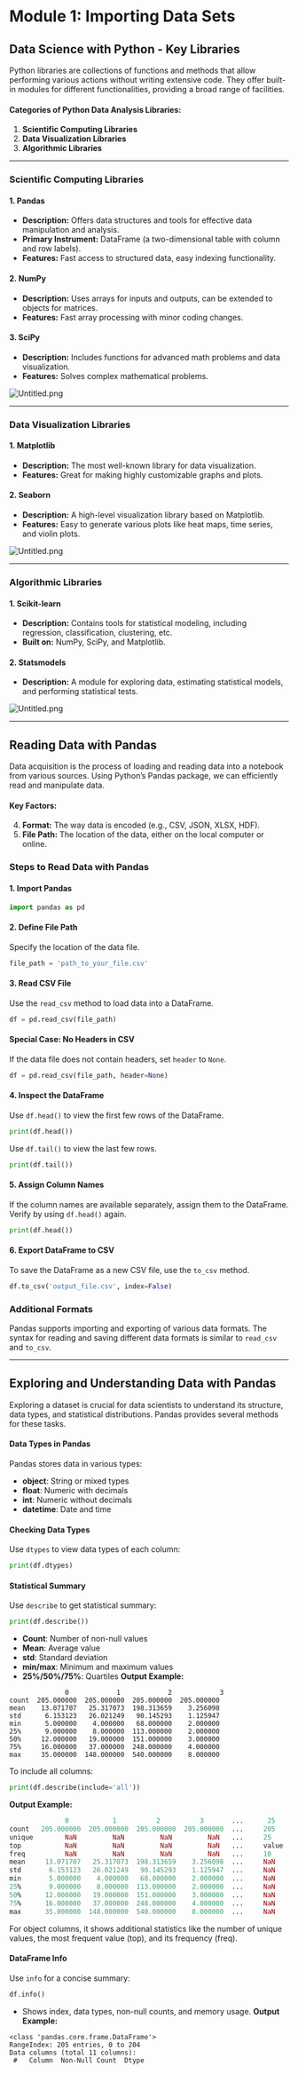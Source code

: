 

# Module 1: Importing Data Sets
## Data Science with Python - Key Libraries
Python libraries are collections of functions and methods that allow performing various actions without writing extensive code. They offer built-in modules for different functionalities, providing a broad range of facilities.
#### Categories of Python Data Analysis Libraries:
1. **Scientific Computing Libraries**
2. **Data Visualization Libraries**
3. **Algorithmic Libraries**

___
### Scientific Computing Libraries
#### 1. **Pandas**
- **Description:** Offers data structures and tools for effective data manipulation and analysis.
- **Primary Instrument:** DataFrame (a two-dimensional table with column and row labels).
- **Features:** Fast access to structured data, easy indexing functionality.
#### 2. **NumPy**
- **Description:** Uses arrays for inputs and outputs, can be extended to objects for matrices.
- **Features:** Fast array processing with minor coding changes.
#### 3. **SciPy**
- **Description:** Includes functions for advanced math problems and data visualization.
- **Features:** Solves complex mathematical problems.

![Untitled.png](https://prod-files-secure.s3.us-west-2.amazonaws.com/03e82b26-cccb-4906-bb56-adabcbdc0655/997ac361-58a8-4f04-bb0f-79fea4baa761/Untitled.png?X-Amz-Algorithm=AWS4-HMAC-SHA256&X-Amz-Content-Sha256=UNSIGNED-PAYLOAD&X-Amz-Credential=ASIAZI2LB466ZYZNIH4D%2F20250130%2Fus-west-2%2Fs3%2Faws4_request&X-Amz-Date=20250130T091531Z&X-Amz-Expires=3600&X-Amz-Security-Token=IQoJb3JpZ2luX2VjEJn%2F%2F%2F%2F%2F%2F%2F%2F%2F%2FwEaCXVzLXdlc3QtMiJGMEQCIEW8STVpdx%2FPqMc8Ix9UO7jAL25ZAfnDPdeHMGmie5aQAiAJnQWSacUKC4jSTN6raBUsEp057QSJV2RFllNSQdsTayqIBAih%2F%2F%2F%2F%2F%2F%2F%2F%2F%2F8BEAAaDDYzNzQyMzE4MzgwNSIM%2FxaqeISULoMXhH%2B2KtwDtXrYZh0fu0QE50OLNQz%2FJ1zX9uKu1N1zHOVZfr7CFvCpQNMC3xKhaSAIkLUBMuZQoOeZIt1oXbY423oYQpnejcktcolQQRARbVxH96uL38G3GziYGZSqBiSDs4ob5m%2FOEEpRwlGOdK2kHwE0tTwKKCJUVs958Zo%2FgPreFBD8Wcd7UxBF8f251t8Ya6r%2F43vmCUdPERRie3oahm%2BO1%2BvntPJCbyviiyGS2CQoqM6wwO06L9nnREbq3inUODkpUQ4WCQhYZIaVFcGmXwPUijGpuf63CzZektbVcrHUdx4LVEmfExihpG4TqDqKcknWbo0XeSdRmZD2ivaiPnNz9xJcgmUWtInQZrKS1aNfyvD3ovU7sorgIdu27LgK4Fl7XqSos2MTvNwW2Qipo%2BsfjrHmUwe1QtDaEZgIvp6bbv%2BIJHX7VtmHo1PjiTnu222XbBD4wGCQ4eMtUdYEyrxt%2B%2F%2BgXHaKmJmA3kVNyesnSsi2jd4KMAe5B2RPNn12lOb9%2FwougKVYexIquNloNmiiXLyRyI%2BHjrv2qcqph92gPDy5DJCRJO6TdrQDVLyTg6NTEMhQJfdys1TdCsohBg5xS6VHkcw1YnxM25dh%2BPq0BZFmfPkdGBDDRjRhLUOXvzMwzOvsvAY6pgEHUYcq%2BUdMEXxroIB6Pp4iSNr3%2BEOwTkIbNlQYfYbs5XgXCd7rWoaR8H7saqnssJcd0oHm8b3YYKOIgYnMiVR82tY6eAsuJvsLhhcaSogkBkvib%2FnSRuoIBDYEoGkmFXbQdEqRMR5qhLpUORyUWNTWiGGVDtPv%2BTbgkK%2FTwD6GUxs21dFBE0lNgYda0RDJuf1%2FTRpnib4%2BjsX9%2Fz0a7zpgfZdhLyxj&X-Amz-Signature=3b383311826e9facef3cea2cec1bfb9d22bc5e4cc5933ed4644279097d5679a2&X-Amz-SignedHeaders=host&x-id=GetObject)
___
### Data Visualization Libraries
#### 1. **Matplotlib**
- **Description:** The most well-known library for data visualization.
- **Features:** Great for making highly customizable graphs and plots.
#### 2. **Seaborn**
- **Description:** A high-level visualization library based on Matplotlib.
- **Features:** Easy to generate various plots like heat maps, time series, and violin plots.

![Untitled.png](https://prod-files-secure.s3.us-west-2.amazonaws.com/03e82b26-cccb-4906-bb56-adabcbdc0655/733d1e42-5a53-4fd8-90c1-3d85254369a6/Untitled.png?X-Amz-Algorithm=AWS4-HMAC-SHA256&X-Amz-Content-Sha256=UNSIGNED-PAYLOAD&X-Amz-Credential=ASIAZI2LB466WL72F72X%2F20250130%2Fus-west-2%2Fs3%2Faws4_request&X-Amz-Date=20250130T091530Z&X-Amz-Expires=3600&X-Amz-Security-Token=IQoJb3JpZ2luX2VjEJj%2F%2F%2F%2F%2F%2F%2F%2F%2F%2FwEaCXVzLXdlc3QtMiJHMEUCIEnIxyvPop0HkMv%2BsWp2e78VLrZHWlAVScvE81HaOkpyAiEA3i5I1sFcoMjqaTn50tExe0l2N%2BqOfVZ09NQObcmL4msqiAQIof%2F%2F%2F%2F%2F%2F%2F%2F%2F%2FARAAGgw2Mzc0MjMxODM4MDUiDGNUW1bZwW3gvl6l7CrcA%2BOldQwmGCfVddNKvpeAM5RRi8GZfO7dmBZYsrR2E%2Bvtezc%2FmMdEMRu6Y3AcSkFW6SQa2e9Hs2Xe86hFBM7hP6Esmb6vj50N%2BcAUy4pmbVpJc9byzs0iDnv3ib4%2BDjdTv22kacLsd1R1LawcvTB9ZC4oAX5a8WRHhdwp%2FA%2Biu4sVXlBgxnga2bB3k3XFo4Ujw0M0LuCQHONsj4Up%2FXBBo6KeLjy7vsNI8pPlRc%2BNunsitncMkehPk9oFfL6KQ2qXMyZvt4EiADBMznZegXWpFtHWqIhcC8EbFxy%2BRaI5txK%2B2tLLlpO1Zopjpz81azsInGkTaT717wropCiohkM%2FOcdG9MX2TL%2FPjKfDDCdos3XyQfiQkD54i4JLrPhcJ2yAKaE%2BGdM88R7bdPXpjjAgvDKv6MgHd0bYBpp%2B8veEvTjDIDy6BetY0f%2BoYi%2FLxSICBCYw9n69T%2BYI%2BaEqM0%2BfrDZq%2BcOh52MdnSKzbK8xxxpXHLdR6F1R3jWb4SCa6ypMBYwYAozUYRLdbFWGT4177coC8KLtgDAsF6nZ2QJcyNFrIe%2FKwh%2BRHA9rQPl7dJ47LAtVsQE4X75qaEuj%2F%2BMvmT8oCsUMidc4Qghjif3sJFYBmEEhfBnUvi%2B9F3ZsMIbr7LwGOqUB6uFcXFR2MbsT%2FBpdhE1copoOzw1nRzrh7E0D1fetPn5R3O7qirPfK%2FWwDvazIR%2Fj5Mkpof4xzn9zlQBWpTni1ZAJnYsZBk%2B4TG3QExgMnADBEGklKrQWktJVGvj6DAmQgwxhZ55HpLFMZiGXb5PobIsnT96ZNuOEWgY5OPqBhc3Ans9Wix0sd3boVqQ3Du6GYPT0LbeFjKVIDaZxGovRzKqVaRmX&X-Amz-Signature=cdef68a35e55475b31f2a78d71e6ce9147a4e6d2ec987bfb47a1c3598666d316&X-Amz-SignedHeaders=host&x-id=GetObject)
___
### Algorithmic Libraries
#### 1. **Scikit-learn**
- **Description:** Contains tools for statistical modeling, including regression, classification, clustering, etc.
- **Built on:** NumPy, SciPy, and Matplotlib.
#### 2. **Statsmodels**
- **Description:** A module for exploring data, estimating statistical models, and performing statistical tests.

![Untitled.png](https://prod-files-secure.s3.us-west-2.amazonaws.com/03e82b26-cccb-4906-bb56-adabcbdc0655/c62885f5-417d-4179-834f-d68f8f2bdf39/Untitled.png?X-Amz-Algorithm=AWS4-HMAC-SHA256&X-Amz-Content-Sha256=UNSIGNED-PAYLOAD&X-Amz-Credential=ASIAZI2LB466WL72F72X%2F20250130%2Fus-west-2%2Fs3%2Faws4_request&X-Amz-Date=20250130T091530Z&X-Amz-Expires=3600&X-Amz-Security-Token=IQoJb3JpZ2luX2VjEJj%2F%2F%2F%2F%2F%2F%2F%2F%2F%2FwEaCXVzLXdlc3QtMiJHMEUCIEnIxyvPop0HkMv%2BsWp2e78VLrZHWlAVScvE81HaOkpyAiEA3i5I1sFcoMjqaTn50tExe0l2N%2BqOfVZ09NQObcmL4msqiAQIof%2F%2F%2F%2F%2F%2F%2F%2F%2F%2FARAAGgw2Mzc0MjMxODM4MDUiDGNUW1bZwW3gvl6l7CrcA%2BOldQwmGCfVddNKvpeAM5RRi8GZfO7dmBZYsrR2E%2Bvtezc%2FmMdEMRu6Y3AcSkFW6SQa2e9Hs2Xe86hFBM7hP6Esmb6vj50N%2BcAUy4pmbVpJc9byzs0iDnv3ib4%2BDjdTv22kacLsd1R1LawcvTB9ZC4oAX5a8WRHhdwp%2FA%2Biu4sVXlBgxnga2bB3k3XFo4Ujw0M0LuCQHONsj4Up%2FXBBo6KeLjy7vsNI8pPlRc%2BNunsitncMkehPk9oFfL6KQ2qXMyZvt4EiADBMznZegXWpFtHWqIhcC8EbFxy%2BRaI5txK%2B2tLLlpO1Zopjpz81azsInGkTaT717wropCiohkM%2FOcdG9MX2TL%2FPjKfDDCdos3XyQfiQkD54i4JLrPhcJ2yAKaE%2BGdM88R7bdPXpjjAgvDKv6MgHd0bYBpp%2B8veEvTjDIDy6BetY0f%2BoYi%2FLxSICBCYw9n69T%2BYI%2BaEqM0%2BfrDZq%2BcOh52MdnSKzbK8xxxpXHLdR6F1R3jWb4SCa6ypMBYwYAozUYRLdbFWGT4177coC8KLtgDAsF6nZ2QJcyNFrIe%2FKwh%2BRHA9rQPl7dJ47LAtVsQE4X75qaEuj%2F%2BMvmT8oCsUMidc4Qghjif3sJFYBmEEhfBnUvi%2B9F3ZsMIbr7LwGOqUB6uFcXFR2MbsT%2FBpdhE1copoOzw1nRzrh7E0D1fetPn5R3O7qirPfK%2FWwDvazIR%2Fj5Mkpof4xzn9zlQBWpTni1ZAJnYsZBk%2B4TG3QExgMnADBEGklKrQWktJVGvj6DAmQgwxhZ55HpLFMZiGXb5PobIsnT96ZNuOEWgY5OPqBhc3Ans9Wix0sd3boVqQ3Du6GYPT0LbeFjKVIDaZxGovRzKqVaRmX&X-Amz-Signature=7b911d3f7eb43ad97c53140bb58bbd8f383b61e1f91ec862c7b3326aff36c5f7&X-Amz-SignedHeaders=host&x-id=GetObject)
___
## Reading Data with Pandas
Data acquisition is the process of loading and reading data into a notebook from various sources. Using Python’s Pandas package, we can efficiently read and manipulate data.
#### Key Factors:
4. **Format:** The way data is encoded (e.g., CSV, JSON, XLSX, HDF).
5. **File Path:** The location of the data, either on the local computer or online.
### Steps to Read Data with Pandas
#### 1. **Import Pandas**
```python
import pandas as pd
```
#### 2. **Define File Path**
Specify the location of the data file.
```python
file_path = 'path_to_your_file.csv'
```
#### 3. **Read CSV File**
Use the `read_csv` method to load data into a DataFrame.
```python
df = pd.read_csv(file_path)
```
#### Special Case: No Headers in CSV
If the data file does not contain headers, set `header` to `None`.
```python
df = pd.read_csv(file_path, header=None)
```
#### 4. **Inspect the DataFrame**
Use `df.head()` to view the first few rows of the DataFrame.
```python
print(df.head())
```
Use `df.tail()` to view the last few rows.
```python
print(df.tail())
```
#### 5. **Assign Column Names**
If the column names are available separately, assign them to the DataFrame.
Verify by using `df.head()` again.
```python
print(df.head())
```
#### 6. **Export DataFrame to CSV**
To save the DataFrame as a new CSV file, use the `to_csv` method.
```python
df.to_csv('output_file.csv', index=False)
```
### Additional Formats
Pandas supports importing and exporting of various data formats. The syntax for reading and saving different data formats is similar to `read_csv` and `to_csv`.
___
## Exploring and Understanding Data with Pandas
Exploring a dataset is crucial for data scientists to understand its structure, data types, and statistical distributions. Pandas provides several methods for these tasks.
#### Data Types in Pandas
Pandas stores data in various types:
- **object**: String or mixed types
- **float**: Numeric with decimals
- **int**: Numeric without decimals
- **datetime**: Date and time
#### Checking Data Types
Use `dtypes` to view data types of each column:
```python
print(df.dtypes)
```
#### Statistical Summary
Use `describe` to get statistical summary:
```python
print(df.describe())
```
- **Count**: Number of non-null values
- **Mean**: Average value
- **std**: Standard deviation
- **min/max**: Minimum and maximum values
- **25%/50%/75%**: Quartiles
**Output Example:**
```plain text
              0            1            2            3
count  205.000000  205.000000  205.000000  205.000000
mean    13.071707   25.317073  198.313659    3.256098
std      6.153123   26.021249   90.145293    1.125947
min      5.000000    4.000000   68.000000    2.000000
25%      9.000000    8.000000  113.000000    2.000000
50%     12.000000   19.000000  151.000000    3.000000
75%     16.000000   37.000000  248.000000    4.000000
max     35.000000  148.000000  540.000000    8.000000
```
To include all columns:
```python
print(df.describe(include='all'))
```
**Output Example:**
```r
              0           1          2          3       ...      25       26       27
count   205.000000  205.000000  205.000000  205.000000  ...     205      205      205
unique        NaN         NaN         NaN         NaN   ...     25       25       25
top           NaN         NaN         NaN         NaN   ...     value    value    value
freq          NaN         NaN         NaN         NaN   ...     10       10       10
mean     13.071707   25.317073  198.313659    3.256098  ...     NaN      NaN      NaN
std       6.153123   26.021249   90.145293    1.125947  ...     NaN      NaN      NaN
min       5.000000    4.000000   68.000000    2.000000  ...     NaN      NaN      NaN
25%       9.000000    8.000000  113.000000    2.000000  ...     NaN      NaN      NaN
50%      12.000000   19.000000  151.000000    3.000000  ...     NaN      NaN      NaN
75%      16.000000   37.000000  248.000000    4.000000  ...     NaN      NaN      NaN
max      35.000000  148.000000  540.000000    8.000000  ...     NaN      NaN      NaN
```
For object columns, it shows additional statistics like the number of unique values, the most frequent value (top), and its frequency (freq).
#### DataFrame Info
Use `info` for a concise summary:
```python
df.info()
```
- Shows index, data types, non-null counts, and memory usage.
**Output Example:**
```less
<class 'pandas.core.frame.DataFrame'>
RangeIndex: 205 entries, 0 to 204
Data columns (total 11 columns):
 #   Column  Non-Null Count  Dtype

